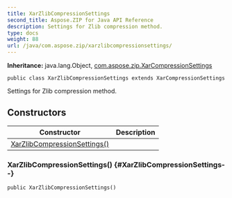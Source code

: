 ```yaml
---
title: XarZlibCompressionSettings
second_title: Aspose.ZIP for Java API Reference
description: Settings for Zlib compression method.
type: docs
weight: 88
url: /java/com.aspose.zip/xarzlibcompressionsettings/
---
```


**Inheritance:**
java.lang.Object, [com.aspose.zip.XarCompressionSettings](../../com.aspose.zip/xarcompressionsettings)
```
public class XarZlibCompressionSettings extends XarCompressionSettings
```

Settings for Zlib compression method.
## Constructors

| Constructor | Description |
| --- | --- |
| [XarZlibCompressionSettings()](#XarZlibCompressionSettings--) |  |
### XarZlibCompressionSettings() {#XarZlibCompressionSettings--}
```
public XarZlibCompressionSettings()
```


